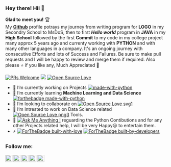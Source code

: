 ### Hey there! Hii 👋
**Glad to meet you!** :trophy: <br>
My [**Github**](https://github.com/Aditya-Kashyap) profile potrays my journey from writing program for **LOGO** in my Secondry School to MsDoS, then to first ***Hello world*** program in **JAVA** in my **High School** followed by the first **Commit** to my code in my college project many approx 5 years ago and currenty working with **PYTHON** and with many other languages in a company. It's an ongoing journey with consecutive Efforts and lots of Success and Failures.
Be sure to make pull requests and I will be happy to review and merge them if required. Also please :star: if you like any, Much Appreciated :hugs: 

[![PRs Welcome](https://img.shields.io/badge/PRs-welcome-brightgreen.svg?style=flat&logo=github)](https://github.com/Aditya-Kashyap/)
![](https://komarev.com/ghpvc/?username=Aditya-Kashyap&color=blue&label=My+Profile+Views)
[![Open Source Love](https://badges.frapsoft.com/os/v2/open-source.svg?v=103)](https://github.com/Aditya-Kashyap)

- 🔭 I’m currently working on Projects [![made-with-python](https://img.shields.io/badge/Made%20with-Python-1f425f.svg)](https://www.python.org/)
- 🌱 I’m currently learning **Machine Learning and Data Science** [![forthebadge made-with-python](http://ForTheBadge.com/images/badges/made-with-python.svg)](https://www.python.org/)
- 👯 I’m looking to collaborate on [![Open Source Love svg1](https://badges.frapsoft.com/os/v1/open-source.svg?v=103)](https://github.com/ellerbrock/open-source-badges/)
- 🤔 I’m Intrested to work on Data Science related [![Open Source Love png3](https://badges.frapsoft.com/os/v3/open-source.png?v=103)](https://github.com/ellerbrock/open-source-badges/) Tools.
- 💬 [![Ask Me Anything !](https://img.shields.io/badge/Ask%20me-anything-1abc9c.svg)](https://https://github.com/Aditya-Kashyap) reguarding the Python Contibutions and for any other Projects related help, I will be very Happy😃 to entertain them.
- ⚡ [![ForTheBadge built-with-love](http://ForTheBadge.com/images/badges/built-with-love.svg)](https://github.com/Aditya-Kashyap) [![ForTheBadge built-by-developers](https://forthebadge.com/images/badges/built-by-developers.svg)](https://github.com/Aditya-Kashyap)


### Follow me:
<a href="https://github.com/Aditya-Kashyap">
  <img align="left" alt="Aditya Kashyap - Github" width="22px" src="https://cdn.jsdelivr.net/npm/simple-icons@v3/icons/github.js"/>
</a>
<a href="https://www.linkedin.com/in/aditya-kashyap/">
  <img align="left" alt="Aditya Kashyap - LinkedIn" width="22px" src="https://cdn.jsdelivr.net/npm/simple-icons@v3/icons/linkedin.svg"/>
</a>
<a href="https://instagram.com/adtya_kashyp">
  <img align="left" alt="Aditya Kashyap - Instagram" width="22px" src="https://cdn.jsdelivr.net/npm/simple-icons@v3/icons/instagram.svg"/>
</a>
<a href="https://twitter.com/AddiSinha7">
  <img align="left" alt="Aditya Kashyap - Twitter" width="22px" src="https://cdn.jsdelivr.net/npm/simple-icons@v3/icons/twitter.svg"/>
</a>
<a href="https://facebook.com/">
  <img align="left" alt="Aditya Kashyap - Facebook" width="22px" src="https://cdn.jsdelivr.net/npm/simple-icons@v3/icons/facebook.svg"/>
</a>
<br />
<br />
